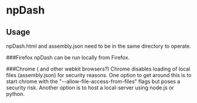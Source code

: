 # npDash

## Usage
npDash.html and assembly.json need to be in the same directory to operate.

###Firefox
npDash can be run locally from Firefox.

###Chrome ( and other webkit browsers?)
Chrome disables loading of local files (assembly.json) for security reasons.
One option to get around this is to start chrome with the "--allow-file-access-from-files" flags but poses a security risk.
Another option is to host a local-server using node.js or python.
